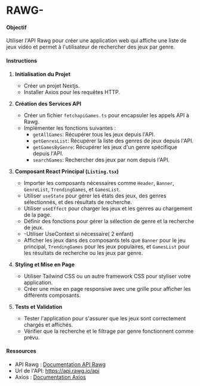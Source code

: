 # RAWG-
#### Objectif

Utiliser l'API Rawg pour créer une application web qui affiche une liste de jeux vidéo et permet à l'utilisateur de rechercher des jeux par genre.

#### Instructions

1. **Initialisation du Projet**

   - Créer un projet Nextjs.
   - Installer Axios pour les requêtes HTTP.

2. **Création des Services API**

   - Créer un fichier `fetchapiGames.ts` pour encapsuler les appels API à Rawg.
   - Implémenter les fonctions suivantes :
     - `getAllGames`: Récupérer tous les jeux depuis l'API.
     - `getGenresList`: Récupérer la liste des genres de jeux depuis l'API.
     - `getGamesByGenre`: Récupérer les jeux d'un genre spécifique depuis l'API.
     - `searchGames`: Rechercher des jeux par nom depuis l'API.

3. **Composant React Principal (`Listing.tsx`)**

   - Importer les composants nécessaires comme `Header`, `Banner`, `GenreList`, `TrendingGames`, et `GamesList`.
   - Utiliser `useState` pour gérer les états des jeux, des genres sélectionnés, et des résultats de recherche.
   - Utiliser `useEffect` pour charger les jeux et les genres au chargement de la page.
   - Définir des fonctions pour gérer la sélection de genre et la recherche de jeux.
   - -Utiliser UseContext si nécessaire( 2 enfant)
   - Afficher les jeux dans des composants tels que `Banner` pour le jeu principal, `TrendingGames` pour les jeux populaires, et `GamesList` pour les résultats de recherche ou les jeux par genre.

4. **Styling et Mise en Page**

   - Utiliser Tailwind CSS ou un autre framework CSS pour styliser votre application.
   - Créer une mise en page responsive avec une grille pour afficher les différents composants.

5. **Tests et Validation**
   - Tester l'application pour s'assurer que les jeux sont correctement chargés et affichés.
   - Vérifier que la recherche et le filtrage par genre fonctionnent comme prévu.

#### Ressources

- API Rawg : [Documentation API Rawg](https://api.rawg.io/docs/)
- Url de l'API: https://api.rawg.io/api
- Axios : [Documentation Axios](https://axios-http.com/docs/intro)
